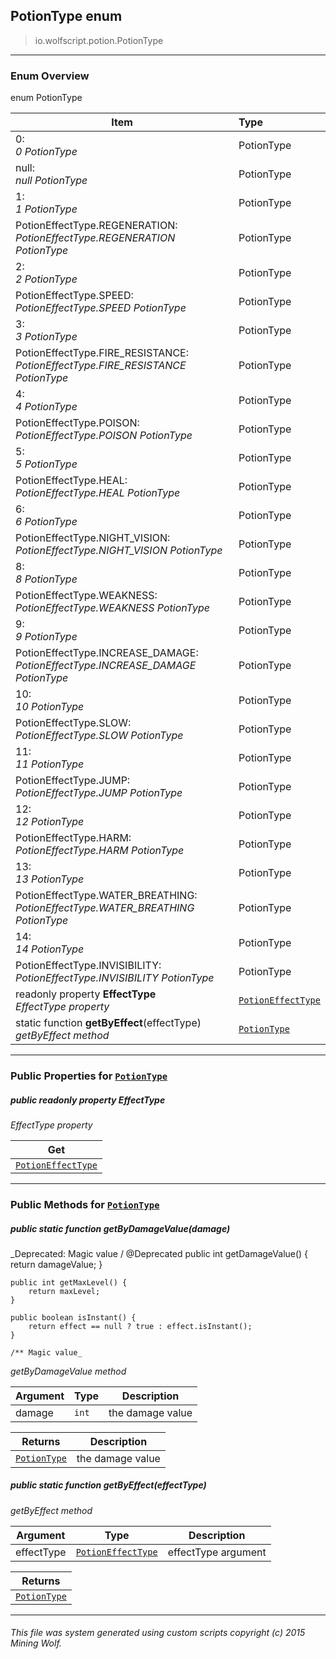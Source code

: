 ## PotionType __enum__

>io.wolfscript.potion.PotionType

---

### Enum Overview

enum PotionType

Item | Type   
--- | :--- 
0: <br> _0 PotionType_ | PotionType
null: <br> _null PotionType_ | PotionType
1: <br> _1 PotionType_ | PotionType
PotionEffectType.REGENERATION: <br> _PotionEffectType.REGENERATION PotionType_ | PotionType
2: <br> _2 PotionType_ | PotionType
PotionEffectType.SPEED: <br> _PotionEffectType.SPEED PotionType_ | PotionType
3: <br> _3 PotionType_ | PotionType
PotionEffectType.FIRE_RESISTANCE: <br> _PotionEffectType.FIRE_RESISTANCE PotionType_ | PotionType
4: <br> _4 PotionType_ | PotionType
PotionEffectType.POISON: <br> _PotionEffectType.POISON PotionType_ | PotionType
5: <br> _5 PotionType_ | PotionType
PotionEffectType.HEAL: <br> _PotionEffectType.HEAL PotionType_ | PotionType
6: <br> _6 PotionType_ | PotionType
PotionEffectType.NIGHT_VISION: <br> _PotionEffectType.NIGHT_VISION PotionType_ | PotionType
8: <br> _8 PotionType_ | PotionType
PotionEffectType.WEAKNESS: <br> _PotionEffectType.WEAKNESS PotionType_ | PotionType
9: <br> _9 PotionType_ | PotionType
PotionEffectType.INCREASE_DAMAGE: <br> _PotionEffectType.INCREASE_DAMAGE PotionType_ | PotionType
10: <br> _10 PotionType_ | PotionType
PotionEffectType.SLOW: <br> _PotionEffectType.SLOW PotionType_ | PotionType
11: <br> _11 PotionType_ | PotionType
PotionEffectType.JUMP: <br> _PotionEffectType.JUMP PotionType_ | PotionType
12: <br> _12 PotionType_ | PotionType
PotionEffectType.HARM: <br> _PotionEffectType.HARM PotionType_ | PotionType
13: <br> _13 PotionType_ | PotionType
PotionEffectType.WATER_BREATHING: <br> _PotionEffectType.WATER_BREATHING PotionType_ | PotionType
14: <br> _14 PotionType_ | PotionType
PotionEffectType.INVISIBILITY: <br> _PotionEffectType.INVISIBILITY PotionType_ | PotionType
 readonly property __EffectType__ <br> _EffectType property_ | [`PotionEffectType`](PotionEffectType.md)
static function __getByEffect__(effectType) <br> _getByEffect method_ | [`PotionType`](PotionType.md)



---


### Public Properties for [`PotionType`](PotionType.md)

##### <a id='effecttype'></a>public  readonly property __EffectType__

_EffectType property_

Get | 
--- | 
[`PotionEffectType`](PotionEffectType.md) |



---

### Public Methods for [`PotionType`](PotionType.md)

##### <a id='getbydamagevalue'></a>public static function __getByDamageValue__(damage)
_Deprecated: Magic value /
    @Deprecated
    public int getDamageValue() {
        return damageValue;
    }

    public int getMaxLevel() {
        return maxLevel;
    }

    public boolean isInstant() {
        return effect == null ? true : effect.isInstant();
    }

    /** Magic value_

_getByDamageValue method_

Argument | Type | Description  
--- | --- | --- 
damage | `int` | the damage value

Returns | Description
--- | --- 
[`PotionType`](PotionType.md) | the damage value


##### <a id='getbyeffect'></a>public static function __getByEffect__(effectType)

_getByEffect method_

Argument | Type | Description  
--- | --- | --- 
effectType | [`PotionEffectType`](PotionEffectType.md) | effectType argument

Returns | 
--- | 
[`PotionType`](PotionType.md) |


---


###### This file was system generated using custom scripts copyright (c) 2015 Mining Wolf.
	

